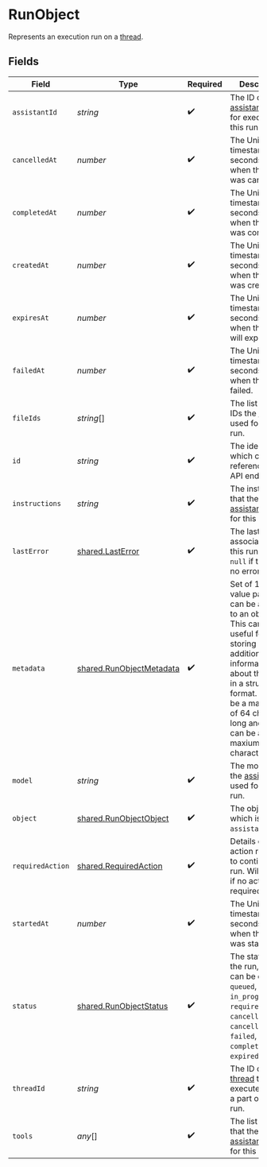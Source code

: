# RunObject

Represents an execution run on a [thread](/docs/api-reference/threads).


## Fields

| Field                                                                                                                                                                                                                                                       | Type                                                                                                                                                                                                                                                        | Required                                                                                                                                                                                                                                                    | Description                                                                                                                                                                                                                                                 |
| ----------------------------------------------------------------------------------------------------------------------------------------------------------------------------------------------------------------------------------------------------------- | ----------------------------------------------------------------------------------------------------------------------------------------------------------------------------------------------------------------------------------------------------------- | ----------------------------------------------------------------------------------------------------------------------------------------------------------------------------------------------------------------------------------------------------------- | ----------------------------------------------------------------------------------------------------------------------------------------------------------------------------------------------------------------------------------------------------------- |
| `assistantId`                                                                                                                                                                                                                                               | *string*                                                                                                                                                                                                                                                    | :heavy_check_mark:                                                                                                                                                                                                                                          | The ID of the [assistant](/docs/api-reference/assistants) used for execution of this run.                                                                                                                                                                   |
| `cancelledAt`                                                                                                                                                                                                                                               | *number*                                                                                                                                                                                                                                                    | :heavy_check_mark:                                                                                                                                                                                                                                          | The Unix timestamp (in seconds) for when the run was cancelled.                                                                                                                                                                                             |
| `completedAt`                                                                                                                                                                                                                                               | *number*                                                                                                                                                                                                                                                    | :heavy_check_mark:                                                                                                                                                                                                                                          | The Unix timestamp (in seconds) for when the run was completed.                                                                                                                                                                                             |
| `createdAt`                                                                                                                                                                                                                                                 | *number*                                                                                                                                                                                                                                                    | :heavy_check_mark:                                                                                                                                                                                                                                          | The Unix timestamp (in seconds) for when the run was created.                                                                                                                                                                                               |
| `expiresAt`                                                                                                                                                                                                                                                 | *number*                                                                                                                                                                                                                                                    | :heavy_check_mark:                                                                                                                                                                                                                                          | The Unix timestamp (in seconds) for when the run will expire.                                                                                                                                                                                               |
| `failedAt`                                                                                                                                                                                                                                                  | *number*                                                                                                                                                                                                                                                    | :heavy_check_mark:                                                                                                                                                                                                                                          | The Unix timestamp (in seconds) for when the run failed.                                                                                                                                                                                                    |
| `fileIds`                                                                                                                                                                                                                                                   | *string*[]                                                                                                                                                                                                                                                  | :heavy_check_mark:                                                                                                                                                                                                                                          | The list of [File](/docs/api-reference/files) IDs the [assistant](/docs/api-reference/assistants) used for this run.                                                                                                                                        |
| `id`                                                                                                                                                                                                                                                        | *string*                                                                                                                                                                                                                                                    | :heavy_check_mark:                                                                                                                                                                                                                                          | The identifier, which can be referenced in API endpoints.                                                                                                                                                                                                   |
| `instructions`                                                                                                                                                                                                                                              | *string*                                                                                                                                                                                                                                                    | :heavy_check_mark:                                                                                                                                                                                                                                          | The instructions that the [assistant](/docs/api-reference/assistants) used for this run.                                                                                                                                                                    |
| `lastError`                                                                                                                                                                                                                                                 | [shared.LastError](../../models/shared/lasterror.md)                                                                                                                                                                                                        | :heavy_check_mark:                                                                                                                                                                                                                                          | The last error associated with this run. Will be `null` if there are no errors.                                                                                                                                                                             |
| `metadata`                                                                                                                                                                                                                                                  | [shared.RunObjectMetadata](../../models/shared/runobjectmetadata.md)                                                                                                                                                                                        | :heavy_check_mark:                                                                                                                                                                                                                                          | Set of 16 key-value pairs that can be attached to an object. This can be useful for storing additional information about the object in a structured format. Keys can be a maximum of 64 characters long and values can be a maxium of 512 characters long.<br/> |
| `model`                                                                                                                                                                                                                                                     | *string*                                                                                                                                                                                                                                                    | :heavy_check_mark:                                                                                                                                                                                                                                          | The model that the [assistant](/docs/api-reference/assistants) used for this run.                                                                                                                                                                           |
| `object`                                                                                                                                                                                                                                                    | [shared.RunObjectObject](../../models/shared/runobjectobject.md)                                                                                                                                                                                            | :heavy_check_mark:                                                                                                                                                                                                                                          | The object type, which is always `assistant.run`.                                                                                                                                                                                                           |
| `requiredAction`                                                                                                                                                                                                                                            | [shared.RequiredAction](../../models/shared/requiredaction.md)                                                                                                                                                                                              | :heavy_check_mark:                                                                                                                                                                                                                                          | Details on the action required to continue the run. Will be `null` if no action is required.                                                                                                                                                                |
| `startedAt`                                                                                                                                                                                                                                                 | *number*                                                                                                                                                                                                                                                    | :heavy_check_mark:                                                                                                                                                                                                                                          | The Unix timestamp (in seconds) for when the run was started.                                                                                                                                                                                               |
| `status`                                                                                                                                                                                                                                                    | [shared.RunObjectStatus](../../models/shared/runobjectstatus.md)                                                                                                                                                                                            | :heavy_check_mark:                                                                                                                                                                                                                                          | The status of the run, which can be either `queued`, `in_progress`, `requires_action`, `cancelling`, `cancelled`, `failed`, `completed`, or `expired`.                                                                                                      |
| `threadId`                                                                                                                                                                                                                                                  | *string*                                                                                                                                                                                                                                                    | :heavy_check_mark:                                                                                                                                                                                                                                          | The ID of the [thread](/docs/api-reference/threads) that was executed on as a part of this run.                                                                                                                                                             |
| `tools`                                                                                                                                                                                                                                                     | *any*[]                                                                                                                                                                                                                                                     | :heavy_check_mark:                                                                                                                                                                                                                                          | The list of tools that the [assistant](/docs/api-reference/assistants) used for this run.                                                                                                                                                                   |